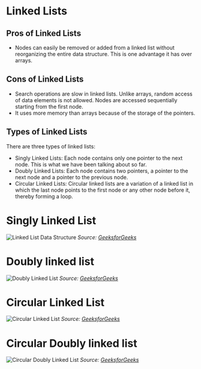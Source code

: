 # Linked Lists

## Pros of Linked Lists

- Nodes can easily be removed or added from a linked list without reorganizing the entire data structure. This is one advantage it has over arrays.

## Cons of Linked Lists

- Search operations are slow in linked lists. Unlike arrays, random access of data elements is not allowed. Nodes are accessed sequentially starting from the first node.
- It uses more memory than arrays because of the storage of the pointers.

## Types of Linked Lists

There are three types of linked lists:

- Singly Linked Lists: Each node contains only one pointer to the next node. This is what we have been talking about so far.
- Doubly Linked Lists: Each node contains two pointers, a pointer to the next node and a pointer to the previous node.
- Circular Linked Lists: Circular linked lists are a variation of a linked list in which the last node points to the first node or any other node before it, thereby forming a loop.

# Singly Linked List

![Linked List Data Structure](https://media.geeksforgeeks.org/wp-content/cdn-uploads/20230726162542/Linked-List-Data-Structure.png)
_Source: [GeeksforGeeks](https://media.geeksforgeeks.org/wp-content/cdn-uploads/20230726162542/Linked-List-Data-Structure.png)_

# Doubly linked list

![Doubly Linked List](https://media.geeksforgeeks.org/wp-content/cdn-uploads/gq/2014/03/DLL_add_front1.png)
_Source: [GeeksforGeeks](https://media.geeksforgeeks.org/wp-content/cdn-uploads/gq/2014/03/DLL_add_front1.png)_

# Circular Linked List

![Circular Linked List](https://media.geeksforgeeks.org/wp-content/uploads/CircularLinkeList.png)
_Source: [GeeksforGeeks](https://media.geeksforgeeks.org/wp-content/uploads/CircularLinkeList.png)_

# Circular Doubly linked list

![Circular Doubly Linked List](https://media.geeksforgeeks.org/wp-content/uploads/20220817185057/Circulardoublylinkedlist-660x155.png)
_Source: [GeeksforGeeks](https://media.geeksforgeeks.org/wp-content/uploads/20220817185057/Circulardoublylinkedlist-660x155.png)_
